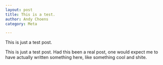 ```yaml
---
layout: post
title: This is a test.
author: Andy Choens
category: Meta

---
```


This is just a test post.

This is just a test post. Had this been a real post, one would expect
me to have actually written something here, like something cool and shite.
